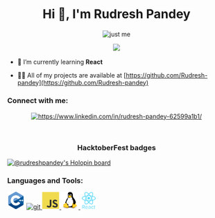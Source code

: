 <div align="center">
<h1 align="center">Hi 👋, I'm Rudresh Pandey</h1>

<img align ="center" alt="just me" width= "600" src = "https://c.tenor.com/GfSX-u7VGM4AAAAC/coding.gif">
<p align="center">
  <img src="https://readme-typing-svg.herokuapp.com?size=25&color=4CF783&vCenter=true&lines=Web;Android;Python;...;&center=true">
  </p>
  </div>


- 🌱 I’m currently learning **React**

- 👨‍💻 All of my projects are available at [https://github.com/Rudresh-pandey](https://github.com/Rudresh-pandey)

<h3 align="left">Connect with me:</h3>
<p align="center"><a href="https://www.linkedin.com/in/rudresh-pandey-62599a1b1/" target="blank"><img align="center" src="https://raw.githubusercontent.com/rahuldkjain/github-profile-readme-generator/master/src/images/icons/Social/linked-in-alt.svg" alt="https://www.linkedin.com/in/rudresh-pandey-62599a1b1/" height="30" width="40" /></a></p><br/>

<h3 align="center">HacktoberFest badges</h3>

[![@rudreshpandey's Holopin board](https://holopin.me/rudreshpandey)](https://holopin.io/@rudreshpandey)<br/>

<h3 align="left">Languages and Tools:</h3>
<p align="left">  <img src="https://raw.githubusercontent.com/devicons/devicon/master/icons/cplusplus/cplusplus-original.svg" alt="cplusplus" width="40" height="40"/> </a> <a href="https://git-scm.com/" target="_blank" rel="noreferrer"> <img src="https://www.vectorlogo.zone/logos/git-scm/git-scm-icon.svg" alt="git" width="40" height="40"/> </a> <a href="https://developer.mozilla.org/en-US/docs/Web/JavaScript" target="_blank" rel="noreferrer"> <img src="https://raw.githubusercontent.com/devicons/devicon/master/icons/javascript/javascript-original.svg" alt="javascript" width="40" height="40"/> </a> <a href="https://www.linux.org/" target="_blank" rel="noreferrer"> <img src="https://raw.githubusercontent.com/devicons/devicon/master/icons/linux/linux-original.svg" alt="linux" width="40" height="40"/> </a> <a href="https://reactjs.org/" target="_blank" rel="noreferrer"> <img src="https://raw.githubusercontent.com/devicons/devicon/master/icons/react/react-original-wordmark.svg" alt="react" width="40" height="40"/> </a> </p>
